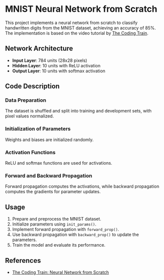 # MNIST Neural Network from Scratch

This project implements a neural network from scratch to classify handwritten digits from the MNIST dataset, achieving an accuracy of 85%. The implementation is based on the video tutorial by [The Coding Train](https://www.youtube.com/watch?v=w8yWXqWQYmU).

## Network Architecture

- **Input Layer**: 784 units (28x28 pixels)
- **Hidden Layer**: 10 units with ReLU activation
- **Output Layer**: 10 units with softmax activation

## Code Description

### Data Preparation
The dataset is shuffled and split into training and development sets, with pixel values normalized.

### Initialization of Parameters
Weights and biases are initialized randomly.

### Activation Functions
ReLU and softmax functions are used for activations.

### Forward and Backward Propagation
Forward propagation computes the activations, while backward propagation computes the gradients for parameter updates.

## Usage

1. Prepare and preprocess the MNIST dataset.
2. Initialize parameters using `init_params()`.
3. Implement forward propagation with `forward_prop()`.
4. Use backward propagation with `backward_prop()` to update the parameters.
5. Train the model and evaluate its performance.

## References

- [The Coding Train: Neural Network from Scratch](https://www.youtube.com/watch?v=w8yWXqWQYmU)
